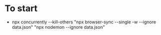 # To start

* npx concurrently --kill-others "npx browser-sync --single -w --ignore data.json" "npx nodemon --ignore data.json"